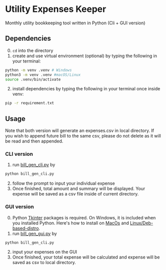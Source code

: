 # Utility Expenses Keeper
Monthly utility bookkeeping tool written in Python (Cli + GUI version)

## Dependencies
0. `cd` into the directory
1. create and use virtual environment (optional) by typing the following in your terminal:
```bash
python -m venv .venv # Windows
python3 -m venv .venv #macOS/Linux
source .venv/bin/activate
```
2. install dependencies by typing the following in your terminal once inside venv:
```bash
pip -r requirement.txt
```

## Usage
Note that both version will generate an expenses.csv in local directory. If you wish to append future bill to the same csv, please do not delete as it will be read and then appended. 

### CLI version
1. run [bill_gen_cli.py](bill_gen_cli.py) by
```bash
python bill_gen_cli.py
```
2. follow the prompt to input your individual expense
3. Once finished, total amount and summary will be displayed. Your expense will be saved as a csv file inside of current directory.

### GUI version
0. Python [Tkinter](https://docs.python.org/3/library/tkinter.html) packages is required. On Windows, it is included when you installed Python. Here's how to install on [MacOs](https://www.geeksforgeeks.org/how-to-install-tkinter-on-macos/) and [Linux/Deb-based-distro](https://www.pythonguis.com/installation/install-tkinter-linux/).
1. run [bill_gen_gui.py](bill_gen_gui.py) by
```bash
python bill_gen_cli.py
```
2. input your expenses on the GUI
3. Once finished, your total expense will be calculated and expense will be saved as csv to local directory.